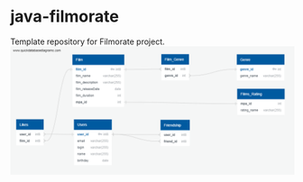 # java-filmorate
Template repository for Filmorate project.
<img alt="Здесь должна быть ERДиаграмма" src="src/main/resources/ERDiagram.png">